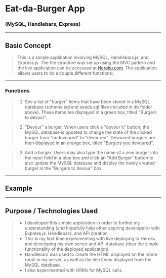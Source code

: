 # Eat-da-Burger App
### (MySQL, Handlebars, Express) 

----
## Basic Concept


> This is a simple application involving MySQL, Handlebars.js, and Express.js. The file structure was set up using the MVC pattern and the live application can be accessed at [Heroku.com](https://boiling-dusk-49639.herokuapp.com/). The application allows users to do a couple different functions:

----
### Functions
>1. See a list of "burger" items that have been stored in a MySQL database (schema.sql and seeds.sql files included in db folder above). These items are displayed in a green box, titled "Burgers to devour".



>2. "Devour" a burger. When users click a "devour it" button, the MySQL database is updated to change the state of the clicked burger from "undevoured" to "devoured". Devoured burgers are then displayed in an orange box, titled "Burgers you devoured".

>3. Add a burger. Users may also type the name of a new burger into the input field in a blue box and click an "Add Burger" button to also update the MySQL database and display the newly created burger in the "Burgers to devour" box. 
 


----
## Example


----
## Purpose / Technologies Used
>* I developed this simple application in order to further my understanding (and hopefully help other aspiring developers) with Express.js, Handlebars, and API creation.
>* This is my first time experimenting with live deploying to Heroku, and developing my own server and API database (thus the simple functionality of the deployed application).
>* Handlebars was used to create the HTML displayed on the home route in my server, as well as the line items displayed from the MySQL database.
>* I also experimented with ORMs for MySQL calls.
